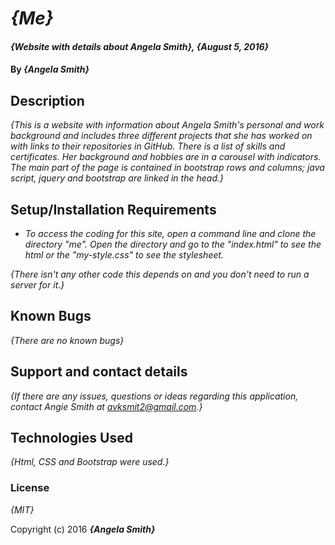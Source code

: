 # _{Me}_

#### _{Website with details about Angela Smith}, {August 5, 2016}_

#### By _**{Angela Smith}**_

## Description

_{This is a website with information about Angela Smith's personal and work background and includes three different projects that she has worked on with links to their repositories in GitHub. There is a list of skills and certificates. Her background and hobbies are in a carousel with indicators. The main part of the page is contained in bootstrap rows and columns; java script, jquery and bootstrap are linked in the head.}_

## Setup/Installation Requirements

* _To access the coding for this site, open a command line and clone the directory "me". Open the directory and go to the "index.html" to see the html or the "my-style.css" to see the stylesheet._

_{There isn't any other code this depends on and you don't need to run a server for it.}_

## Known Bugs

_{There are no known bugs}_

## Support and contact details

_{If there are any issues, questions or ideas regarding this application, contact Angie Smith at avksmit2@gmail.com.}_

## Technologies Used

_{Html, CSS and Bootstrap were used.}_

### License

*{MIT}*

Copyright (c) 2016 **_{Angela Smith}_**
